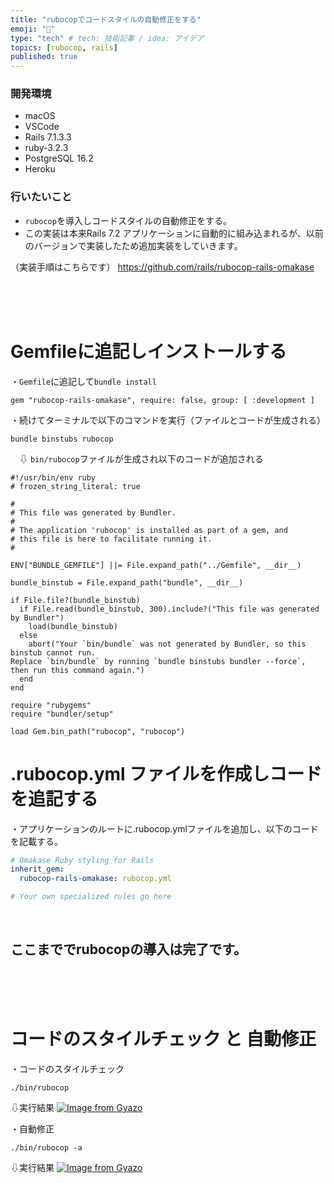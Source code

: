 ```yaml
---
title: "rubocopでコードスタイルの自動修正をする"
emoji: "🤖"
type: "tech" # tech: 技術記事 / idea: アイデア
topics: [rubocop, rails]
published: true
---
```

### 開発環境
- macOS
- VSCode
- Rails 7.1.3.3
- ruby-3.2.3
- PostgreSQL 16.2
- Heroku

### 行いたいこと
- `rubocop`を導入しコードスタイルの自動修正をする。
- この実装は本来Rails 7.2 アプリケーションに自動的に組み込まれるが、以前のバージョンで実装したため追加実装をしていきます。


（実装手順はこちらです）
https://github.com/rails/rubocop-rails-omakase

<br>
<br>
<br>

# Gemfileに追記しインストールする
・`Gemfile`に追記して`bundle install`
```rb:Gemfile
gem "rubocop-rails-omakase", require: false, group: [ :development ]
```
・続けてターミナルで以下のコマンドを実行（ファイルとコードが生成される）
```:ターミナル
bundle binstubs rubocop
```
　⇩ `bin/rubocop`ファイルが生成され以下のコードが追加される
```rb:bin/rubocop
#!/usr/bin/env ruby
# frozen_string_literal: true

#
# This file was generated by Bundler.
#
# The application 'rubocop' is installed as part of a gem, and
# this file is here to facilitate running it.
#

ENV["BUNDLE_GEMFILE"] ||= File.expand_path("../Gemfile", __dir__)

bundle_binstub = File.expand_path("bundle", __dir__)

if File.file?(bundle_binstub)
  if File.read(bundle_binstub, 300).include?("This file was generated by Bundler")
    load(bundle_binstub)
  else
    abort("Your `bin/bundle` was not generated by Bundler, so this binstub cannot run.
Replace `bin/bundle` by running `bundle binstubs bundler --force`, then run this command again.")
  end
end

require "rubygems"
require "bundler/setup"

load Gem.bin_path("rubocop", "rubocop")
```
# .rubocop.yml ファイルを作成しコードを追記する
・アプリケーションのルートに.rubocop.ymlファイルを追加し、以下のコードを記載する。
```:.rubocop.yml
# Omakase Ruby styling for Rails
inherit_gem:
  rubocop-rails-omakase: rubocop.yml

# Your own specialized rules go here
```
<br>

## ここまででrubocopの導入は完了です。
<br>
<br>
<br>

# コードのスタイルチェック と 自動修正
・コードのスタイルチェック
```:ターミナル
./bin/rubocop
```
⇩実行結果
[![Image from Gyazo](https://i.gyazo.com/41e7f2820c2158bbb0e40e4960a9b62e.png)](https://gyazo.com/41e7f2820c2158bbb0e40e4960a9b62e)
<br>

・自動修正
```:ターミナル
./bin/rubocop -a
```
⇩実行結果
[![Image from Gyazo](https://i.gyazo.com/957d6f791894e8bab7650cebdce332a2.png)](https://gyazo.com/957d6f791894e8bab7650cebdce332a2)

<br>
<br>
<br>
